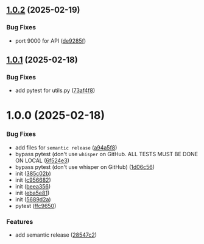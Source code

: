 ## [1.0.2](https://github.com/ChristianPRO1982/transcription-API/compare/v1.0.1...v1.0.2) (2025-02-19)


### Bug Fixes

* port 9000 for API ([de9285f](https://github.com/ChristianPRO1982/transcription-API/commit/de9285fcdb9cec833352a3a48daf488cb818df5a))

## [1.0.1](https://github.com/ChristianPRO1982/transcription-API/compare/v1.0.0...v1.0.1) (2025-02-18)


### Bug Fixes

* add pytest for utils.py ([73af4f8](https://github.com/ChristianPRO1982/transcription-API/commit/73af4f8cbcf5d497f7da8897033547ad18286caf))

# 1.0.0 (2025-02-18)


### Bug Fixes

* add files for `semantic release` ([a94a5f8](https://github.com/ChristianPRO1982/transcription-API/commit/a94a5f8684489f387b7ddfb672dcfc20be1db9ce))
* bypass pytest (don't use `whisper` on GitHub. ALL TESTS MUST BE DONE ON LOCAL ([6f524e3](https://github.com/ChristianPRO1982/transcription-API/commit/6f524e3e43b39a15b1aa7253e41f5b0ae643b630))
* bypass pytest (don't use whisper on GitHub) ([1d06c56](https://github.com/ChristianPRO1982/transcription-API/commit/1d06c56e4fdfe46935c66d66890078e26f680431))
* init ([385c02b](https://github.com/ChristianPRO1982/transcription-API/commit/385c02b3cf460d11e837cbedd5fd9acab3a65c17))
* init ([c956682](https://github.com/ChristianPRO1982/transcription-API/commit/c9566823726a9d4f9e401a433d439df04d30b717))
* init ([beea356](https://github.com/ChristianPRO1982/transcription-API/commit/beea35674a55563d470dd80da67a6b3a45835970))
* init ([eba5e81](https://github.com/ChristianPRO1982/transcription-API/commit/eba5e81a51c1eb9b6b40b12a45c425dbdab08114))
* init ([5689d2a](https://github.com/ChristianPRO1982/transcription-API/commit/5689d2afe777916293f2ead398f0982d521f58a9))
* pytest ([ffc9650](https://github.com/ChristianPRO1982/transcription-API/commit/ffc96508ea3230e8c246f5ee79d1139f8d8cfda7))


### Features

* add semantic release ([28547c2](https://github.com/ChristianPRO1982/transcription-API/commit/28547c2a7ab270511cf129a053ef9dff8b1332bc))

